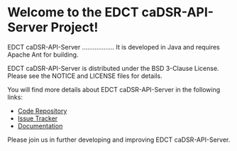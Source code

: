 Welcome to the EDCT caDSR-API-Server Project!
==============================================

EDCT caDSR-API-Server .................. It is developed in Java and requires Apache Ant for building.

EDCT caDSR-API-Server is distributed under the BSD 3-Clause License. Please see the NOTICE and LICENSE files for details.

You will find more details about EDCT caDSR-API-Server in the following links:


 * [Code Repository](https://github.com/NCIP/edct-cadsr-api-server)
 * [Issue Tracker](https://tracker.nci.nih.gov/browse/EDCT)
 * [Documentation](https://wiki.nci.nih.gov/display/eDCT/Enterprise+Data+Collection+Tool)
 
 
Please join us in further developing and improving EDCT caDSR-API-Server.
